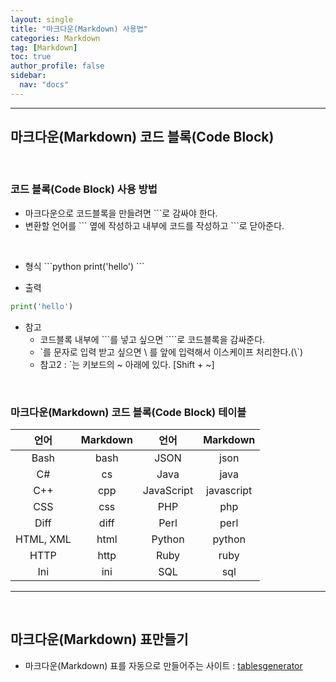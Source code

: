 ```yaml
---
layout: single
title: "마크다운(Markdown) 사용법"
categories: Markdown
tag: [Markdown]
toc: true
author_profile: false
sidebar:
  nav: "docs"
---
```

  
<hr>

## 마크다운(Markdown) 코드 블록(Code Block)
<br>
    
### 코드 블록(Code Block) 사용 방법
* 마크다운으로 코드블록을 만들려면 \`\`\`로 감싸야 한다.
* 변환할 언어를 \`\`\` 옆에 작성하고 내부에 코드를 작성하고 \`\`\`로 닫아준다.
<br>

* 형식
  \`\`\`python
  print('hello')
  \`\`\`


* 출력
```python
print('hello')
```

* 참고
  * 코드블록 내부에 ```를 넣고 싶으면 ````로 코드블록을 감싸준다.
  * \`를 문자로 입력 받고 싶으면 \ 를 앞에 입력해서 이스케이프 처리한다.(\\`)
  * 참고2 : \`는 키보드의 ~ 아래에 있다. [Shift + ~] 

<br>

### 마크다운(Markdown) 코드 블록(Code Block) 테이블

|    언어   | Markdown |    언어    |  Markdown  |
|:---------:|:--------:|:----------:|:----------:|
|    Bash   |   bash   |    JSON    |    json    |
|     C#    |    cs    |    Java    |    java    |
|    C++    |    cpp   | JavaScript | javascript |
|    CSS    |    css   |     PHP    |     php    |
|    Diff   |   diff   |    Perl    |    perl    |
| HTML, XML |   html   |   Python   |   python   |
|    HTTP   |   http   |    Ruby    |    ruby    |
|    Ini    |    ini   |     SQL    |     sql    |

<hr>
<br>

## 마크다운(Markdown) 표만들기

* 마크다운(Markdown) 표를 자동으로 만들어주는 사이트 : [tablesgenerator](https://www.tablesgenerator.com/markdown_tables)
